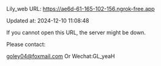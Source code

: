 Lily_web URL: https://ae6d-61-165-102-156.ngrok-free.app

Updated at: 2024-12-10 11:08:48

If you cannot open this URL, the server might be down.

Please contact: 

goley04@foxmail.com Or Wechat:GL_yeaH